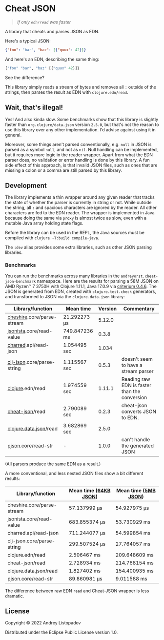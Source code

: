# Cheat JSON

> *If only `edn/read` was faster*

A library that cheats and parses JSON as EDN.

Here's a typical JSON:

```json
{"foo": "bar", "baz": [{"quux": 42}]}
```

And here's an EDN, describing the same thing:

```clojure
{"foo" "bar", "baz" [{"quux" 42}]}
```

See the difference?

This library simply reads a stream of bytes and removes all `:` outside of the strings, then parses the result as EDN with `clojure.edn/read`.

## Wait, that's illegal!

Yes!
And also kinda slow.
Some benchmarks show that this library is slightly faster than `org.clojure/data.json` version `2.5.0`, but that's not the reason to use this library over any other implementation.
I'd advise against using it in general.

Moreover, some things aren't parsed conventionally, e.g. `null` in JSON is parsed as a symbol `null`, and not as `nil`.
Null handling can be implemented, but it requires more logic in the reader wrapper.
Apart from what the EDN parser does, no validation or error handling is done by this library.
A fun side effect of this approach, is that invalid JSON files, such as ones that are missing a colon or a comma are still parsed by this library.

## Development

The library implements a thin wrapper around any given reader that tracks the state of whether the parser is currently in string or not.
While outside the string, all `:` and spacious characters are ignored by the reader.
All other characters are fed to the EDN reader.
The wrapper is implemented in Java because doing the same via `proxy` is almost twice as slow, even with a mutable Java array holding state flags.

Before the library can be used in the REPL, the Java sources must be compiled with `clojure -T:build compile-java`.

The `:dev` alias provides some extra libraries, such as other JSON parsing libraries.

### Benchmarks

You can run the benchmarks across many libraries in the `andreyorst.cheat-json-benchmark` namespace.
Here are the results for parsing a 58M JSON on AMD Ryzen™ 7 3750H with Clojure 1.11.1, Java 17.0.9 via [criterium 0.4.6](https://clojars.org/criterium).
The JSON is generated from EDN, created with `clojure.test.check` generators, and transformed to JSON via the `clojure.data.json` library:

| Library/function                | Mean time     | Version | Commentary                                    |
|---------------------------------|---------------|---------|-----------------------------------------------|
| [cheshire][1].core/parse-stream | 21.292273 µs  | 5.12.0  |                                               |
| [jsonista][2].core/read-value   | 749.847236 ms | 0.3.8   |                                               |
| [charred][3].api/read-json      | 1.054495 sec  | 1.034   |                                               |
| [clj-json][4].core/parse-string | 1.115567 sec  | 0.5.3   | doesn't seem to have a stream parser          |
| [clojure][5].edn/read           | 1.974559 sec  | 1.11.1  | Reading raw EDN is faster than the conversion |
| [cheat-json][6]/read            | 2.790089 sec  | 0.2.3   | cheat-json converts JSON to EDN.              |
| [clojure.data.json][7]/read     | 3.682869 sec  | 2.5.0   |                                               |
| [pjson][8].core/read-str        | -             | 1.0.0   | can't handle the generated JSON               |

(All parsers produce the same EDN as a result.)

A more conventional, and less nested JSON files show a bit different results:

| Library/function           | Mean time ([64KB JSON][9]) | Mean time ([5MB JSON][10]) |
|----------------------------|---------------------------|----------------------------|
| cheshire.core/parse-stream | 57.137999 µs              | 54.927975 µs               |
| jsonista.core/read-value   | 683.855374 µs             | 53.730929 ms               |
| charred.api/read-json      | 711.244077 µs             | 54.599854 ms               |
| clj-json.core/parse-string | 299.507524 µs             | 27.764057 ms               |
| clojure.edn/read           | 2.506467 ms               | 209.648609 ms              |
| cheat-json/read            | 2.728934 ms               | 214.768154 ms              |
| clojure.data.json/read     | 1.827402 ms               | 154.400935 ms              |
| pjson.core/read-str        | 89.860981 µs              | 9.011588 ms                |


The difference between raw EDN `read` and Cheat-JSON wrapper is less dramatic.


## License

Copyright © 2022 Andrey Listopadov

Distributed under the Eclipse Public License version 1.0.

[1]: https://clojars.org/cheshire
[2]: https://clojars.org/metosin/jsonista
[3]: https://clojars.org/com.cnuernber/charred
[4]: https://clojars.org/clj-json
[5]: https://mvnrepository.com/artifact/org.clojure/clojure/1.11.1
[6]: https://github.com/andreyorst/cheat-json
[7]: https://mvnrepository.com/artifact/org.clojure/data.json
[8]: https://clojars.org/pjson
[9]: https://microsoftedge.github.io/Demos/json-dummy-data/64KB.json
[10]: https://microsoftedge.github.io/Demos/json-dummy-data/5MB.json
